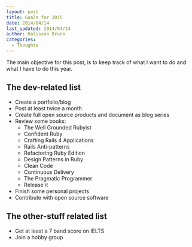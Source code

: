 ```yaml
---
layout: post
title: Goals for 2015
date: 2014/04/14
last_updated: 2014/04/14
author: Halisson Bruno
categories:
  - Thoughts
---
```


The main objective for this post, is to keep track of what I want to do and what I have to do this year.

## The dev-related list

* Create a portfolio/blog
* Post at least twice a month
* Create full open source products and document as blog series
* Review some books:
  * The Well Grounded Rubyist
  * Confident Ruby
  * Crafting Rails 4 Applications
  * Rails Anti-patterns
  * Refactoring Ruby Edition
  * Design Patterns in Ruby
  * Clean Code
  * Continuous Delivery
  * The Pragmatic Programmer
  * Release it
* Finish some personal projects
* Contribute with open source software

## The other-stuff related list

* Get at least a 7 band score on IELTS
* Join a hobby group
